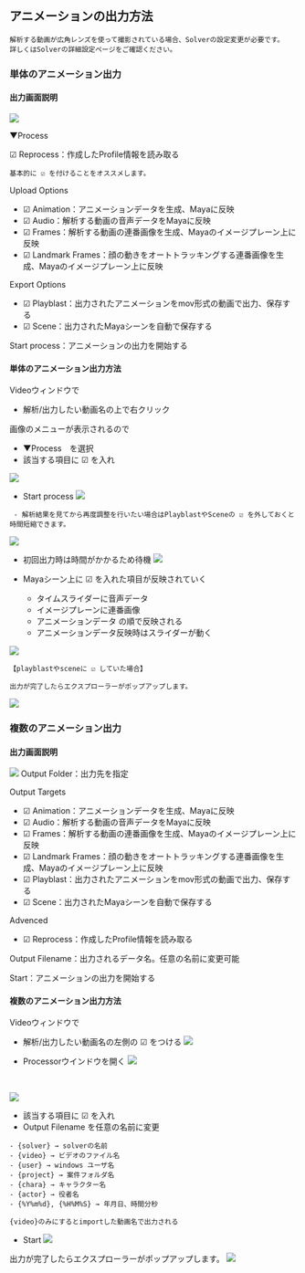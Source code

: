 ## アニメーションの出力方法

```{caution}
解析する動画が広角レンズを使って撮影されている場合、Solverの設定変更が必要です。  
詳しくはSolverの詳細設定ページをご確認ください。
```

### 単体のアニメーション出力

#### 出力画面説明

![](images/A001.png)

▼Process

☑ Reprocess：作成したProfile情報を読み取る

```{note}
基本的に ☑ を付けることをオススメします。
```

Upload Options
-  ☑ Animation：アニメーションデータを生成、Mayaに反映
-  ☑ Audio：解析する動画の音声データをMayaに反映
-  ☑ Frames：解析する動画の連番画像を生成、Mayaのイメージプレーン上に反映
-  ☑ Landmark Frames：顔の動きをオートトラッキングする連番画像を生成、Mayaのイメージプレーン上に反映

Export Options
-  ☑ Playblast：出力されたアニメーションをmov形式の動画で出力、保存する
-  ☑ Scene：出力されたMayaシーンを自動で保存する

Start process：アニメーションの出力を開始する

#### 単体のアニメーション出力方法

Videoウィンドウで
 - 解析/出力したい動画名の上で右クリック

画像のメニューが表示されるので
 - ▼Process　を選択
 - 該当する項目に ☑ を入れ

![](images/A002.png)

 - Start process
![](images/A004.png)

```{note}
 - 解析結果を見てから再度調整を行いたい場合はPlayblastやSceneの ☑ を外しておくと時間短縮できます。
```
![](images/A003.png)

 - 初回出力時は時間がかかるため待機
![](images/A005.png)

- Mayaシーン上に ☑ を入れた項目が反映されていく
   - タイムスライダーに音声データ
   - イメージプレーンに連番画像
   - アニメーションデータ の順で反映される
   - アニメーションデータ反映時はスライダーが動く

![](images/image133.png)

```{note}
【playblastやsceneに ☑ していた場合】

出力が完了したらエクスプローラーがポップアップします。
```
![](images/image127.png)


### 複数のアニメーション出力

#### 出力画面説明

![](images/A006.png)
Output Folder：出力先を指定

Output Targets
-  ☑ Animation：アニメーションデータを生成、Mayaに反映
-  ☑ Audio：解析する動画の音声データをMayaに反映
-  ☑ Frames：解析する動画の連番画像を生成、Mayaのイメージプレーン上に反映
-  ☑ Landmark Frames：顔の動きをオートトラッキングする連番画像を生成、Mayaのイメージプレーン上に反映
-  ☑ Playblast：出力されたアニメーションをmov形式の動画で出力、保存する
-  ☑ Scene：出力されたMayaシーンを自動で保存する

Advenced  
-  ☑ Reprocess：作成したProfile情報を読み取る

Output Filename：出力されるデータ名。任意の名前に変更可能

Start：アニメーションの出力を開始する

#### 複数のアニメーション出力方法

Videoウィンドウで

 - 解析/出力したい動画名の左側の ☑ をつける
![](images/A007.png)

 - Processorウインドウを開く
![](images/A008.png)
<br>

![](images/P37_processorWindow.PNG)

 - 該当する項目に ☑ を入れ
 - Output Filename を任意の名前に変更
```{note}
- {solver} → solverの名前
- {video} → ビデオのファイル名
- {user} → windows ユーザ名
- {project} → 案件フォルダ名
- {chara} → キャラクター名
- {actor} → 役者名
- {%Y%m%d}, {%H%M%S} → 年月日、時間分秒

{video}のみにするとimportした動画名で出力される
```
 - Start
![](images/A009.png)

出力が完了したらエクスプローラーがポップアップします。
![](images/image136.png)  
